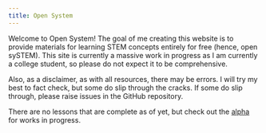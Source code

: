 ```yaml
---
title: Open System
---
```


Welcome to Open System! The goal of me creating this website is to provide materials for learning STEM concepts entirely for free (hence, open sySTEM). 
This site is currently a massive work in progress as I am currently a college student, so please do not expect it to be comprehensive.

Also, as a disclaimer, as with all resources, there may be errors. I will try my best to fact check, but some do slip through the cracks. 
If some do slip through, please raise issues in the GitHub repository.

There are no lessons that are complete as of yet, but check out the [alpha](lessons-alpha/index.md) for works in progress.
